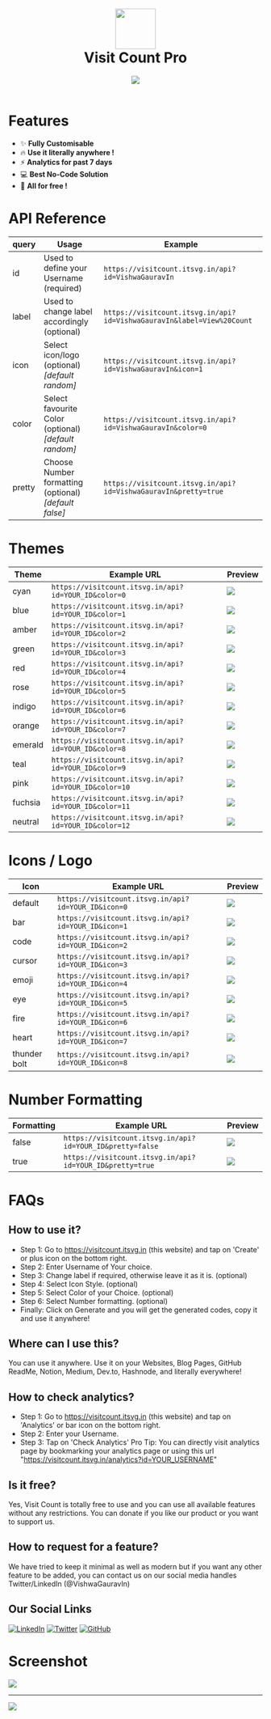 <div align="center">
<h1> <img src="https://visitcount.itsvg.in/logo.png" width="80px"><br/>Visit Count Pro</h1>
 <a href="https://paypal.me/vishwagauravin"><img src="https://img.shields.io/badge/Donate-30363D?style=for-the-badge&logo=GitHub-Sponsors&logoColor=#EA4AAA"/></a>
</div>
<br/>

# Features

- ✨ **Fully Customisable**
- 🔥 **Use it literally anywhere !**
- ⚡ **Analytics for past 7 days**
- 💻 **Best No-Code Solution**
- 💸 **All for free !**

# API Reference

| query | Usage | Example |
|--|--|--|
| id | Used to define your Username (required) | ```https://visitcount.itsvg.in/api?id=VishwaGauravIn``` |
| label | Used to change label accordingly (optional) | ```https://visitcount.itsvg.in/api?id=VishwaGauravIn&label=View%20Count``` |
| icon | Select icon/logo (optional) *[default random]* | ```https://visitcount.itsvg.in/api?id=VishwaGauravIn&icon=1``` |
| color | Select favourite Color (optional) *[default random]* | ```https://visitcount.itsvg.in/api?id=VishwaGauravIn&color=0``` |
| pretty | Choose Number formatting (optional) *[default false]* | ```https://visitcount.itsvg.in/api?id=VishwaGauravIn&pretty=true``` |


# Themes

| Theme | Example URL | Preview |
|--|--|--|
| cyan	 | ```https://visitcount.itsvg.in/api?id=YOUR_ID&color=0``` | ![](https://visitcount.itsvg.in/api/test?color=0) |
| blue | ```https://visitcount.itsvg.in/api?id=YOUR_ID&color=1``` | ![](https://visitcount.itsvg.in/api/test?color=1) |
| amber | ```https://visitcount.itsvg.in/api?id=YOUR_ID&color=2``` | ![](https://visitcount.itsvg.in/api/test?color=2) |
| green | ```https://visitcount.itsvg.in/api?id=YOUR_ID&color=3``` | ![](https://visitcount.itsvg.in/api/test?color=3) |
| red | ```https://visitcount.itsvg.in/api?id=YOUR_ID&color=4``` | ![](https://visitcount.itsvg.in/api/test?color=4) |
| rose | ```https://visitcount.itsvg.in/api?id=YOUR_ID&color=5``` | ![](https://visitcount.itsvg.in/api/test?color=5) |
| indigo | ```https://visitcount.itsvg.in/api?id=YOUR_ID&color=6``` | ![](https://visitcount.itsvg.in/api/test?color=6) |
| orange | ```https://visitcount.itsvg.in/api?id=YOUR_ID&color=7``` | ![](https://visitcount.itsvg.in/api/test?color=7) |
| emerald | ```https://visitcount.itsvg.in/api?id=YOUR_ID&color=8``` | ![](https://visitcount.itsvg.in/api/test?color=8) |
| teal | ```https://visitcount.itsvg.in/api?id=YOUR_ID&color=9``` | ![](https://visitcount.itsvg.in/api/test?color=9) |
| pink | ```https://visitcount.itsvg.in/api?id=YOUR_ID&color=10``` | ![](https://visitcount.itsvg.in/api/test?color=10) |
| fuchsia | ```https://visitcount.itsvg.in/api?id=YOUR_ID&color=11``` | ![](https://visitcount.itsvg.in/api/test?color=11) |
| neutral | ```https://visitcount.itsvg.in/api?id=YOUR_ID&color=12``` | ![](https://visitcount.itsvg.in/api/test?color=12) |

# Icons / Logo

| Icon | Example URL | Preview |
|--|--|--|
| default	 | ```https://visitcount.itsvg.in/api?id=YOUR_ID&icon=0``` | ![](https://visitcount.itsvg.in/api/test?icon=0) |
| bar | ```https://visitcount.itsvg.in/api?id=YOUR_ID&icon=1``` | ![](https://visitcount.itsvg.in/api/test?icon=1) |
| code | ```https://visitcount.itsvg.in/api?id=YOUR_ID&icon=2``` | ![](https://visitcount.itsvg.in/api/test?icon=2) |
| cursor | ```https://visitcount.itsvg.in/api?id=YOUR_ID&icon=3``` | ![](https://visitcount.itsvg.in/api/test?icon=3) |
| emoji | ```https://visitcount.itsvg.in/api?id=YOUR_ID&icon=4``` | ![](https://visitcount.itsvg.in/api/test?icon=4) |
| eye | ```https://visitcount.itsvg.in/api?id=YOUR_ID&icon=5``` | ![](https://visitcount.itsvg.in/api/test?icon=5) |
| fire | ```https://visitcount.itsvg.in/api?id=YOUR_ID&icon=6``` | ![](https://visitcount.itsvg.in/api/test?icon=6) |
| heart | ```https://visitcount.itsvg.in/api?id=YOUR_ID&icon=7``` | ![](https://visitcount.itsvg.in/api/test?icon=7) |
| thunder bolt | ```https://visitcount.itsvg.in/api?id=YOUR_ID&icon=8``` | ![](https://visitcount.itsvg.in/api/test?icon=8) |

# Number Formatting

| Formatting | Example URL | Preview |
|--|--|--|
| false	 | ```https://visitcount.itsvg.in/api?id=YOUR_ID&pretty=false``` | ![](https://visitcount.itsvg.in/api/test?pretty=false) |
| true | ```https://visitcount.itsvg.in/api?id=YOUR_ID&pretty=true``` | ![](https://visitcount.itsvg.in/api/test?pretty=true) |

# FAQs

## How to use it?
- Step 1: Go to https://visitcount.itsvg.in (this website) and tap on 'Create' or plus icon on the bottom right.
- Step 2: Enter Username of Your choice.
- Step 3: Change label if required, otherwise leave it as it is. (optional)
- Step 4: Select Icon Style. (optional)
- Step 5: Select Color of your Choice. (optional)
- Step 6: Select Number formatting. (optional)
- Finally: Click on Generate and you will get the generated codes, copy it and use it anywhere!

## Where can I use this?
You can use it anywhere. Use it on your Websites, Blog Pages, GitHub ReadMe, Notion, Medium, Dev.to, Hashnode, and literally everywhere!

## How to check analytics?
- Step 1: Go to https://visitcount.itsvg.in (this website) and tap on 'Analytics' or bar icon on the bottom right.
- Step 2: Enter your Username.
- Step 3: Tap on 'Check Analytics'
Pro Tip: You can directly visit analytics page by bookmarking your analytics page or using this url "https://visitcount.itsvg.in/analytics?id=YOUR_USERNAME"

## Is it free?
Yes, Visit Count is totally free to use and you can use all available features without any restrictions. You can donate if you like our product or you want to support us.

## How to request for a feature?
We have tried to keep it minimal as well as modern but if you want any other feature to be added, you can contact us on our social media handles Twitter/LinkedIn (@VishwaGauravIn)

## Our Social Links
[![LinkedIn](https://img.shields.io/badge/linkedin-%230077B5.svg?style=for-the-badge&logo=linkedin&logoColor=white)](https://linkedin.com/in/VishwaGauravIn)
[![Twitter](https://img.shields.io/badge/Twitter-%231DA1F2.svg?style=for-the-badge&logo=Twitter&logoColor=white)](https://twitter.com/VishwaGauravIn)
[![GitHub](https://img.shields.io/badge/github-%23121011.svg?style=for-the-badge&logo=github&logoColor=white)](https://github.com/VishwaGauravIn)

# Screenshot
![](https://github.com/VishwaGauravIn/visit-count-pro/blob/main/assets/vcp_fc.png?raw=true)

---
[![](https://visitcount.itsvg.in/api?id=visit-count-pro&label=Page%20Views&icon=4&color=9)](https://visitcount.itsvg.in)
